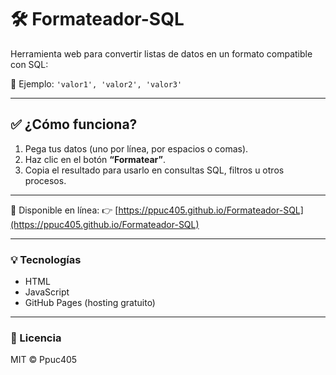 # 🛠️ Formateador-SQL

Herramienta web para convertir listas de datos en un formato compatible con SQL:

📌 Ejemplo: `'valor1', 'valor2', 'valor3'`

---

## ✅ ¿Cómo funciona?

1. Pega tus datos (uno por línea, por espacios o comas).
2. Haz clic en el botón **“Formatear”**.
3. Copia el resultado para usarlo en consultas SQL, filtros u otros procesos.

---

🔗 Disponible en línea:
👉 [https://ppuc405.github.io/Formateador-SQL](https://ppuc405.github.io/Formateador-SQL)

---

### 💡 Tecnologías

- HTML
- JavaScript
- GitHub Pages (hosting gratuito)

---

### 📄 Licencia

MIT © Ppuc405
